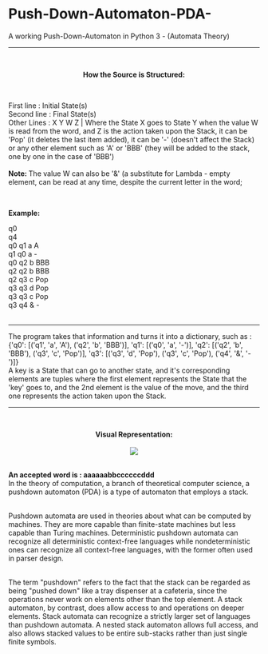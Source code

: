 # Push-Down-Automaton-PDA-
A working Push-Down-Automaton in Python 3 - (Automata Theory)
<br>
<hr>
<br>

<p align="center">
<b> How the Source is Structured: </b>
</p>

<br>

First line : Initial State(s)
<br>
Second line : Final State(s)
<br>
Other Lines : X Y W Z | Where the State X goes to State Y when the value W is read from the word, and Z is the action taken upon the Stack, it can be 'Pop' (it deletes the last item added), it can be '-' (doesn't affect the Stack) or any other element such as 'A' or 'BBB' (they will be added to the stack, one by one in the case of 'BBB')
<br>
<br>
<b> Note: </b> The value W can also be '&' (a substitute for Lambda - empty element, can be read at any time, despite the current letter in the word;
<br>

<br>

<b>Example:</b> 
<br>

q0 <br>
q4 <br>
q0 q1 a A <br>
q1 q0 a - <br>
q0 q2 b BBB <br>
q2 q2 b BBB <br>
q2 q3 c Pop <br>
q3 q3 d Pop <br>
q3 q3 c Pop <br>
q3 q4 & - <br>
<br>
<hr>
The program takes that information and turns it into a dictionary, such as : {'q0': [('q1', 'a', 'A'), ('q2', 'b', 'BBB')], 'q1': [('q0', 'a', '-')], 'q2': [('q2', 'b', 'BBB'), ('q3', 'c', 'Pop')], 'q3': [('q3', 'd', 'Pop'), ('q3', 'c', 'Pop'), ('q4', '&', '-')]}
<br>
A key is a State that can go to another state, and it's corresponding elements are tuples where the first element represents the State that the 'key' goes to, and the 2nd element is the value of the move, and the third one represents the action taken upon the Stack.
<br>
<hr>
<br>
<p align="center">
<b>Visual Representation:</b>
<br>
 <br>
 <img src="https://i.gyazo.com/1b69c8b2700e42f072f2c9016e16a638.png">
 </p>
<br>
<b> An accepted word is : aaaaaabbccccccddd </b>
<br>
In the theory of computation, a branch of theoretical computer science, a pushdown automaton (PDA) is a type of automaton that employs a stack. <br>
<br>

Pushdown automata are used in theories about what can be computed by machines. They are more capable than finite-state machines but less capable than Turing machines. Deterministic pushdown automata can recognize all deterministic context-free languages while nondeterministic ones can recognize all context-free languages, with the former often used in parser design. <br>
<br>

The term "pushdown" refers to the fact that the stack can be regarded as being "pushed down" like a tray dispenser at a cafeteria, since the operations never work on elements other than the top element. A stack automaton, by contrast, does allow access to and operations on deeper elements. Stack automata can recognize a strictly larger set of languages than pushdown automata. A nested stack automaton allows full access, and also allows stacked values to be entire sub-stacks rather than just single finite symbols.

